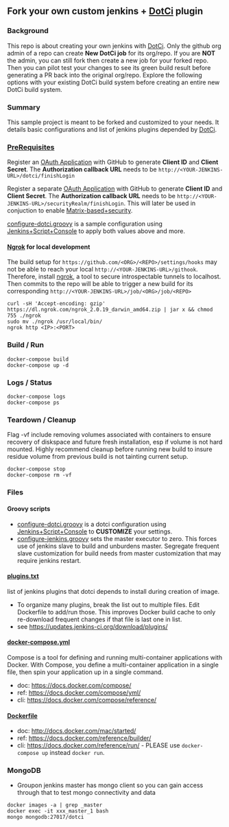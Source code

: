 ## Fork your own custom jenkins + [DotCi](http://groupon.github.io/DotCi/) plugin

### Background

This repo is about creating your own jenkins with [DotCi](http://groupon.github.io/DotCi/). Only the github org admin of a repo can create __New DotCi job__ for its org/repo. If you are __NOT__ the admin, you can still fork then create a new job for your forked repo. Then you can pilot test your changes to see its green build result before generating a PR back into the original org/repo. Explore the following options with your existing DotCi build system before creating an entire new DotCi build system.

### Summary

This sample project is meant to be forked and customized to your needs. It details basic configurations and list of jenkins plugins depended by [DotCi](https://github.com/groupon/DotCi). 

### [PreRequisites](http://groupon.github.io/DotCi/installation/PreRequisites.html)

Register an [OAuth
Application](https://github.com/settings/applications/new) with GitHub
to generate __Client ID__ and __Client Secret__. The __Authorization callback URL__ needs to be `http://<YOUR-JENKINS-URL>/dotci/finishLogin`

Register a separate [OAuth
Application](https://github.com/settings/applications/new) with GitHub
to generate __Client ID__ and __Client Secret__. The __Authorization callback URL__ needs to be `http://<YOUR-JENKINS-URL>/securityRealm/finishLogin`. This will later be used in conjuction to enable  [Matrix-based+security](https://wiki.jenkins-ci.org/display/JENKINS/Matrix-based+security).

[configure-dotci.groovy](configure-dotci.groovy) is a sample configuration using [Jenkins+Script+Console](https://wiki.jenkins-ci.org/display/JENKINS/Jenkins+Script+Console) to apply both values above and more.

#### [Ngrok](https://ngrok.com) for local development
The build setup for `https://github.com/<ORG>/<REPO>/settings/hooks` may not be able to reach your local  `http://<YOUR-JENKINS-URL>/githook`. Therefore, install [ngrok](https://ngrok.com), a tool to secure introspectable tunnels to localhost. Then commits to the repo will be able to trigger a new build for its corresponding `http://<YOUR-JENKINS-URL>/job/<ORG>/job/<REPO>`
```
curl -sH 'Accept-encoding: gzip' https://dl.ngrok.com/ngrok_2.0.19_darwin_amd64.zip | jar x && chmod 755 ./ngrok
sudo mv ./ngrok /usr/local/bin/
ngrok http <IP>:<PORT>
```

### Build / Run
```
docker-compose build
docker-compose up -d
```

### Logs / Status
```
docker-compose logs
docker-compose ps
```

### Teardown / Cleanup

Flag -vf include removing volumes associated with containers to ensure recovery of diskspace and future fresh installation, esp if volume is not hard mounted.
Highly recommend cleanup before running new build to insure residue volume from previous build is not tainting current setup.
```
docker-compose stop
docker-compose rm -vf
```

### Files

#### Groovy scripts
 * [configure-dotci.groovy](configure-dotci.groovy) is a dotci configuration using [Jenkins+Script+Console](https://wiki.jenkins-ci.org/display/JENKINS/Jenkins+Script+Console) to __CUSTOMIZE__ your settings.
 * [configure-jenkins.groovy](configure-jenkins.groovy) sets the master executor to zero. This forces use of jenkins slave to build and unburdens master. Segregate frequent slave customization for build needs from master customization that may require jenkins restart.

#### [plugins.txt](plugins.txt)
list of jenkins plugins that dotci depends to install during creation of image.
 * To organize many plugins, break the list out to multiple files. Edit Dockerfile to add/run those. This improves Docker build cache to only re-download frequent changes if that file is last one in list.
 * see https://updates.jenkins-ci.org/download/plugins/

#### [docker-compose.yml](docker-compose.yml)
Compose is a tool for defining and running multi-container applications with Docker. With Compose, you define a multi-container application in a single file, then spin your application up in a single command.
  * doc: https://docs.docker.com/compose/
  * ref: https://docs.docker.com/compose/yml/
  * cli: https://docs.docker.com/compose/reference/

#### [Dockerfile](Dockerfile)
  * doc: http://docs.docker.com/mac/started/
  * ref: https://docs.docker.com/reference/builder/
  * cli: https://docs.docker.com/reference/run/ - PLEASE use ``docker-compose up`` instead ``docker run``.

### MongoDB
 * Groupon jenkins master has mongo client so you can gain access through that to test mongo connectivity and data
```
docker images -a | grep _master
docker exec -it xxx_master_1 bash
mongo mongodb:27017/dotci
```
